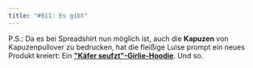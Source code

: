 ```yaml
---
title: "#811: Es gibt"
---
```


P.S.: Da es bei Spreadshirt nun möglich ist, auch die <strong>Kapuzen</strong> von Kapuzenpullover zu bedrucken, hat die fleißige Luise prompt ein neues Produkt kreiert: Ein <a href="http://125913.spreadshirt.net/de/DE/Shop/Article/Index/article/Kaefer-seufzt-5960642
"><strong>"Käfer seufzt"-Girlie-Hoodie</strong></a>.
Und so.
